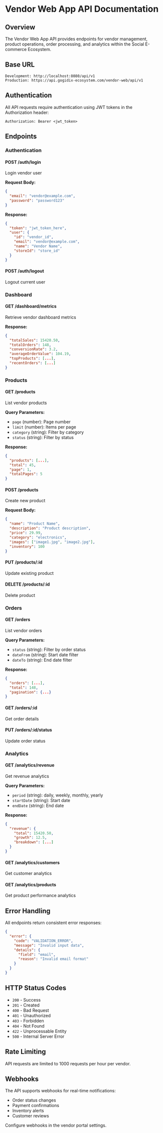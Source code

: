 # Vendor Web App API Documentation

## Overview

The Vendor Web App API provides endpoints for vendor management, product operations, order processing, and analytics within the Social E-commerce Ecosystem.

## Base URL

```
Development: http://localhost:8080/api/v1
Production: https://api.gogidix-ecosystem.com/vendor-web/api/v1
```

## Authentication

All API requests require authentication using JWT tokens in the Authorization header:

```
Authorization: Bearer <jwt_token>
```

## Endpoints

### Authentication

#### POST /auth/login
Login vendor user

**Request Body:**
```json
{
  "email": "vendor@example.com",
  "password": "password123"
}
```

**Response:**
```json
{
  "token": "jwt_token_here",
  "user": {
    "id": "vendor_id",
    "email": "vendor@example.com",
    "name": "Vendor Name",
    "storeId": "store_id"
  }
}
```

#### POST /auth/logout
Logout current user

### Dashboard

#### GET /dashboard/metrics
Retrieve vendor dashboard metrics

**Response:**
```json
{
  "totalSales": 15420.50,
  "totalOrders": 148,
  "conversionRate": 3.2,
  "averageOrderValue": 104.19,
  "topProducts": [...],
  "recentOrders": [...]
}
```

### Products

#### GET /products
List vendor products

**Query Parameters:**
- `page` (number): Page number
- `limit` (number): Items per page
- `category` (string): Filter by category
- `status` (string): Filter by status

**Response:**
```json
{
  "products": [...],
  "total": 45,
  "page": 1,
  "totalPages": 5
}
```

#### POST /products
Create new product

**Request Body:**
```json
{
  "name": "Product Name",
  "description": "Product description",
  "price": 29.99,
  "category": "electronics",
  "images": ["image1.jpg", "image2.jpg"],
  "inventory": 100
}
```

#### PUT /products/:id
Update existing product

#### DELETE /products/:id
Delete product

### Orders

#### GET /orders
List vendor orders

**Query Parameters:**
- `status` (string): Filter by order status
- `dateFrom` (string): Start date filter
- `dateTo` (string): End date filter

**Response:**
```json
{
  "orders": [...],
  "total": 148,
  "pagination": {...}
}
```

#### GET /orders/:id
Get order details

#### PUT /orders/:id/status
Update order status

### Analytics

#### GET /analytics/revenue
Get revenue analytics

**Query Parameters:**
- `period` (string): daily, weekly, monthly, yearly
- `startDate` (string): Start date
- `endDate` (string): End date

**Response:**
```json
{
  "revenue": {
    "total": 15420.50,
    "growth": 12.5,
    "breakdown": [...]
  }
}
```

#### GET /analytics/customers
Get customer analytics

#### GET /analytics/products
Get product performance analytics

## Error Handling

All endpoints return consistent error responses:

```json
{
  "error": {
    "code": "VALIDATION_ERROR",
    "message": "Invalid input data",
    "details": {
      "field": "email",
      "reason": "Invalid email format"
    }
  }
}
```

## HTTP Status Codes

- `200` - Success
- `201` - Created
- `400` - Bad Request
- `401` - Unauthorized
- `403` - Forbidden
- `404` - Not Found
- `422` - Unprocessable Entity
- `500` - Internal Server Error

## Rate Limiting

API requests are limited to 1000 requests per hour per vendor.

## Webhooks

The API supports webhooks for real-time notifications:

- Order status changes
- Payment confirmations
- Inventory alerts
- Customer reviews

Configure webhooks in the vendor portal settings.